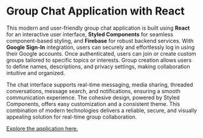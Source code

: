 # Group Chat Application with React

This modern and user-friendly group chat application is built using **React** for an interactive user interface, **Styled Components** for seamless component-based styling, and **Firebase** for robust backend services. With **Google Sign-In** integration, users can securely and effortlessly log in using their Google accounts. Once authenticated, users can join or create custom groups tailored to specific topics or interests. Group creation allows users to define names, descriptions, and privacy settings, making collaboration intuitive and organized.

The chat interface supports real-time messaging, media sharing, threaded conversations, message search, and notifications, ensuring a smooth communication experience. The cohesive design, powered by Styled Components, offers easy customization and a consistent theme. This combination of modern technologies delivers a reliable, secure, and visually appealing solution for real-time group collaboration.  

[Explore the application here.](https://chat-application-a41a4.web.app/)
